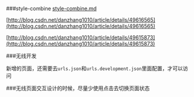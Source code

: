 ###style-combine
[style-combine.md](../Note-Book/自动化工具/style-combine.md)

[http://blog.csdn.net/danzhang1010/article/details/49616565](http://blog.csdn.net/danzhang1010/article/details/49616565)

[http://blog.csdn.net/danzhang1010/article/details/49615873](http://blog.csdn.net/danzhang1010/article/details/49615873)

###无线开发

新增的页面，还需要去`urls.json`和`urls.development.json`里面配置，才可以访问

###无线页面交互设计的时候，尽量少使用点击去切换页面状态